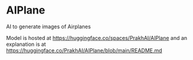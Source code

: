# AIPlane
AI to generate images of Airplanes

Model is hosted at https://huggingface.co/spaces/PrakhAI/AIPlane and an explanation is at https://huggingface.co/PrakhAI/AIPlane/blob/main/README.md

